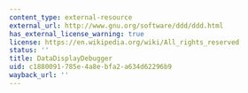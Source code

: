 ```yaml
---
content_type: external-resource
external_url: http://www.gnu.org/software/ddd/ddd.html
has_external_license_warning: true
license: https://en.wikipedia.org/wiki/All_rights_reserved
status: ''
title: DataDisplayDebugger
uid: c1880091-785e-4a8e-bfa2-a634d62296b9
wayback_url: ''
---
```

